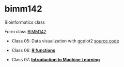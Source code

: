 # bimm142
Bioinformatics class

Form class [BIMM142](https://bioboot.github.io/bimm143_S23/)

- Class 05: Data visualization with ggplot2 [source code](https://github.com/Anagha-Pash/bimm142/blob/main/class_5/class05.qmd)

- Class 06: [**R functions**](https://github.com/Anagha-Pash/bimm142/blob/main/Class_6/Class_6.qmd)

- Class 07: [**Introduction to Machine Learning**](https://github.com/Anagha-Pash/bimm142/blob/main/Class_6/class7/Lab7.qmd)
